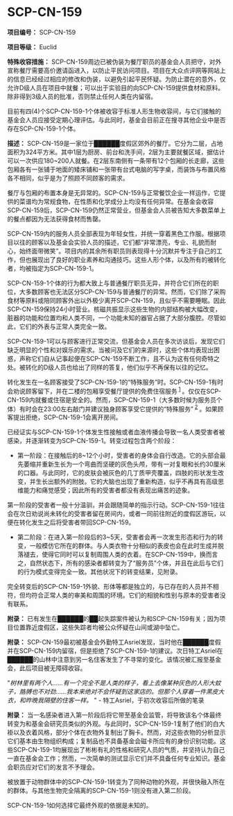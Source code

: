 # SCP-CN-159


**项目编号：** SCP-CN-159

**项目等级：** Euclid

**特殊收容措施：** SCP-CN-159周边已被伪装为餐厅职员的基金会人员把守，对外宣称餐厅需要高价邀请函进入，以防止平民访问项目。项目在大众点评网等网站上的信息已经经过相应的修改和伪装，以避免引起平民怀疑。为防止潜在的意外，仅允许D级人员在项目中就餐；可以出于实验目的向SCP-CN-159提供食材和原料。除非得到3级人员的批准，否则禁止任何人类在内留宿。

目前有四(4)个SCP-CN-159-1个体被收容于标准人形生物收容间，与它们接触的基金会人员应接受定期心理评估。与此同时，基金会目前正在搜寻其他企业中是否存在SCP-CN-159-1个体。

**描述：** SCP-CN-159是一家位于██████度假区郊外的餐厅。它分为二层，占地面积为324平方米。其中1层为厨房、前台和洗手间，2层为主要就餐区域，据估计可以一次供应180~200人就餐。在2层东南侧有一条带有12个包厢的长走廊，这些包厢各有一张铺于地面的矮床铺和一张带有台式电脑的写字桌，而装饰与布置风格各不相同，似乎是为了照顾不同顾客的需求。

餐厅与包厢的布置本身是无异常的。SCP-CN-159与正常餐饮企业一样运作，它提供的菜谱均为常规食物，在性质和化学成分上均没有任何异常。在基金会收容SCP-CN-159后，SCP-CN-159仍然正常营业，但基金会人员被告知大多数菜单上的餐点都因为无法获得食材而售罄。

SCP-CN-159内的服务人员全部表现为年轻女性，并统一穿着黑色工作服。根据项目以往的顾客以及基金会实验人员的描述，它们都“非常漂亮，专业、礼貌而耐心，始终面带微笑”。项目内的其余所有职员则表现得十分沉默并专注于自己的工作，但也展现出了良好的职业素养和沟通技巧。这些人形个体，以及所有的被转化者，均被指定为SCP-CN-159-1。

SCP-CN-159-1个体的行为都大致上与普通餐厅职员无异，并符合它们所在的职位，大多数顾客也无法区分SCP-CN-159与普通餐厅的异常。然而，它们除了采购食材等原料或陪同顾客外出以外极少离开SCP-CN-159，且似乎不需要睡眠。因此SCP-CN-159保持24小时营业。核磁共振显示这些生物的内部结构被大幅改变，脏器的功能和位置均和人类不同，一个功能未知的器官占据了大部分腹腔。尽管如此，它们的外表与正常人类完全一致。

SCP-CN-159-1可以与顾客进行正常交流，但基金会人员在多次访谈后，发现它们缺乏明显的个性和对娱乐的需求。当被问及它们的来源时，这些个体均表现出困惑，声称它们自从记事起便在SCP-CN-159不断工作，且不认为这有任何奇特之处。被转化的D级人员也给出了同样的答复，他们似乎不再保有以往的记忆。

转化发生在一名顾客接受了SCP-CN-159-1的“特殊服务”时。SCP-CN-159-1有时会劝说顾客留下，并在二楼的包厢享受餐厅提供的免费住宿服务<sup class='footnoteref'>
 <a shape='rect' class='footnoteref' id='footnoteref-1' href='javascript:;' onclick='WIKIDOT.page.utils.scrollToReference(&apos;footnote-1&apos;)'>1</a>
</sup>。仅仅在SCP-CN-159内就餐或住宿是安全的。然而，SCP-CN-159-1（大多数时候为服务员个体）有时会在23:00左右敲门并建议独身顾客享受它提供的“特殊服务”<sup class='footnoteref'>
 <a shape='rect' class='footnoteref' id='footnoteref-2' href='javascript:;' onclick='WIKIDOT.page.utils.scrollToReference(&apos;footnote-2&apos;)'>2</a>
</sup>。如果顾客提出拒绝，SCP-CN-159-1会离开房间。

已经证实与SCP-CN-159-1个体发生性接触或者血液传播会导致一名人类受害者被感染，并逐渐转变为SCP-CN-159-1。转变过程包含两个阶段：

- 第一阶段：在接触后的8~12个小时，受害者的身体会自行改造。它的头部会最先萎缩并重新生长为一个弯曲而坚硬的灰色头颅，带有一对复眼和长约30厘米的口器。与此同时，它的皮肤会被灰色的几丁质甲壳覆盖，四肢的形状发生改变，并生长出额外的附肢。它的大脑也出现了重新构造，似乎不再具有高级思维能力和痛觉感受；因此所有的受害者都没有表现出痛苦的迹象。

第一阶段的受害者一般十分温驯，并会跟随简单的指示行动。SCP-CN-159-1往往会在次日劝说尚未转化的受害者留在房间内，或者一同前往附近的度假区游玩，以便在转化发生之后将受害者带回SCP-CN-159。

- 第二阶段：在进入第一阶段后的3~5天，受害者会再一次发生形态和行为的转变，一般模仿它所在的群体。与人类衣物十分相似的表皮也会在此时生成并脱落褪去，使得它同时可以复制周围人类的衣着。在SCP-CN-159中，换而言之，自然状态下，所有的感染者都转变为了“服务员”个体，并且在此后与它们的行为模式变得完全一致。其他状况下的转变结果，见附录。

完全转变后的SCP-CN-159-1外貌、形体等都是独立的，与已存在的人员并不相符，但均符合正常人类的审美和周围的环境。它们的相貌和性别与原本的受害者没有联系。

**附录：** 已有发生在██████的██起失踪案件被认为和SCP-CN-159有关；因为项目位置靠近度假区，这些失踪者均被公众怀疑在山间或湖中坠亡。

**附录：** SCP-CN-159最初被基金会外勤特工Asriel发现，当时他在██████度假并在SCP-CN-159内留宿，但是拒绝了SCP-CN-159-1的建议。次日特工Asriel在██████的山林中注意到另一名住客发生了不寻常的变化。该情况被汇报至基金会，此后项目被无障碍收容。

"*树林里有两个人……有一个完全不是人类的样子，看上去像某种灰色的人形大蚊子，胳膊也不对劲……我本来绝对不会怀疑到这家店的。但那个人穿着一件黑皮大衣，和昨晚我隔壁的住客一样。* " - 特工Asriel，于初次收容后所做的笔录

**附录：** 当一名感染者进入第一阶段后将它带至基金会监管，将导致该名个体最终转变为和基金会研究员类似的外观。与此同时，SCP-CN-159-1复制了他们的白大褂以及衣着风格，部分个体在衣物外复制出了胸卡。然而，对这些衣物的分析显示它们基本由生物组织构成；复制品也不具备基金会磁卡所应有的身份识别功能。这些SCP-CN-159-1均展现出了彬彬有礼的性格和研究人员的气质，并坚持认为自己一直在基金会工作；然而，一次简单的测试显示它们并不具备任何专业知识。基金会职员应对它们的发言不予理会。

被放置于动物群体中的SCP-CN-159-1转变为了同种动物的外观，并很快融入所在的群体。与其他生物完全隔离的SCP-CN-159-1则没有进入第二阶段。

SCP-CN-159-1如何选择它最终外观的依据是未知的。



